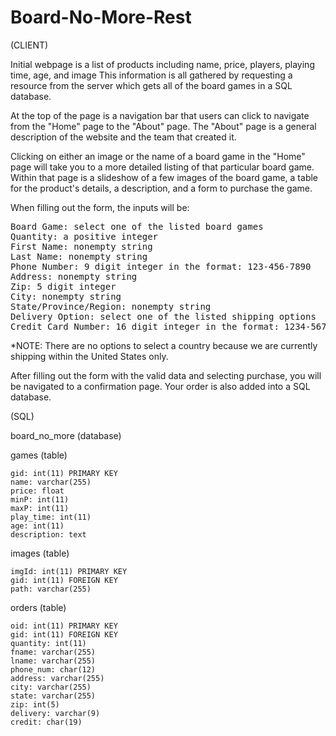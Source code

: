 # Board-No-More-Rest

(CLIENT)

Initial webpage is a list of products including name, price, players, playing time, age, and image This
information is all gathered by requesting a resource from the server which gets all of the board games
in a SQL database.

At the top of the page is a navigation bar that users can click to navigate from the
"Home" page to the "About" page. The "About" page is a general description of the website and the team that created it.


Clicking on either an image or the name of a board game in the "Home" page will take you to a more detailed
listing of that particular board game. Within that page is a slideshow of a few images of the board game,
a table for the product's details, a description, and a form to purchase the game.

When filling out the form, the inputs will be:

<pre>
Board Game: select one of the listed board games
Quantity: a positive integer
First Name: nonempty string
Last Name: nonempty string
Phone Number: 9 digit integer in the format: 123-456-7890
Address: nonempty string
Zip: 5 digit integer
City: nonempty string
State/Province/Region: nonempty string
Delivery Option: select one of the listed shipping options
Credit Card Number: 16 digit integer in the format: 1234-5678-9012-3456
</pre>

*NOTE: There are no options to select a country because we are currently
 shipping within the United States only.

After filling out the form with the valid data and selecting purchase, you will be navigated
to a confirmation page. Your order is also added into a SQL database.

(SQL)


board_no_more (database)

  games (table)
  
    gid: int(11) PRIMARY KEY
    name: varchar(255)
    price: float
    minP: int(11)
    maxP: int(11)
    play_time: int(11)
    age: int(11)
    description: text
  
  images (table)
  
    imgId: int(11) PRIMARY KEY
    gid: int(11) FOREIGN KEY
    path: varchar(255)
  
  orders (table)
  
    oid: int(11) PRIMARY KEY
    gid: int(11) FOREIGN KEY
    quantity: int(11)
    fname: varchar(255)
    lname: varchar(255)
    phone_num: char(12)
    address: varchar(255)
    city: varchar(255)
    state: varchar(255)
    zip: int(5)
    delivery: varchar(9)
    credit: char(19)

